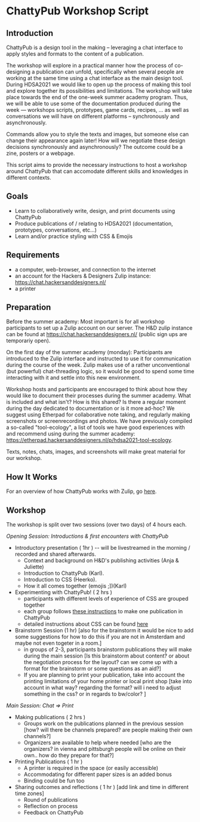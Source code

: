# ChattyPub Workshop Script

## Introduction

ChattyPub is a design tool in the making – leveraging a chat interface to apply styles and formats to the content of a publication.

The workshop will explore in a practical manner how the process of co-designing a publication can unfold, specifically when several people are working at the same time using a chat interface as the main design tool. During HDSA2021 we would like to open up the process of making this tool and explore together its possibilities and limitations. The workshop will take place towards the end of the one-week summer academy program. Thus, we will be able to use some of the documentation produced during the week — workshops scripts, prototypes, game cards, recipes, ... as well as conversations we will have on different platforms – synchronously and asynchronously.

Commands allow you to style the texts and images, but someone else can change their appearance again later! How will we negotiate these design decisions synchronously and asynchronously? The outcome could be a zine, posters or a webpage.

This script aims to provide the necessary instructions to host a workshop around ChattyPub that can accomodate different skills and knowledges in different contexts.

## Goals

- Learn to collaboratively write, design, and print documents using ChattyPub
- Produce publications of / relating to HDSA2021 (documentation, prototypes, conversations, etc...)
- Learn and/or practice styling with CSS & Emojis

## Requirements

- a computer, web-browser, and connection to the internet
- an account for the Hackers & Designers Zulip instance: https://chat.hackersanddesigners.nl/
- a printer

## Preparation

Before the summer academy: Most important is for all workshop participants to set up a Zulip account on our server. The H&D zulip instance can be found at https://chat.hackersanddesigners.nl/ (public sign ups are temporariy open).

On the first day of the summer academy (monday): Participants are introduced to the Zulip interface and instructed to use it for communication during the course of the week. Zulip makes use of a rather unconventional (but powerful) chat-threading logic, so it would be good to spend some time interacting with it and settle into this new environment.

Workshop hosts and participants are encouraged to think about how they would like to document their processes during the summer academy. What is included and what isn't? How is this shared? Is there a regular moment during the day dedicated to documentation or is it more ad-hoc? We suggest using Etherpad for collaborative note taking, and regularly making screenshots or screenrecordings and photos. We have previously compiled a so-called "tool-ecology", a list of tools we have good experiences with and recommend using during the summer academy: https://etherpad.hackersanddesigners.nl/p/hdsa2021-tool-ecology.

Texts, notes, chats, images, and screenshots will make great material for our workshop.

## How It Works

For an overview of how ChattyPub works with Zulip, go [here](#Chattypub).
## Workshop

The workshop is split over two sessions (over two days) of 4 hours each.

_Opening Session: Introductions & first encounters with ChattyPub_

- Introductory presentation ( 1hr ) -- will be livestreamed in the morning / recorded and shared afterwards.
  - Context and background on H&D's publishing activities (Anja & Juliette)
  - Introduction to ChattyPub (Karl).
  - Introduction to CSS (Heerko).
  - How it all comes together (emojis ;])(Karl)
- Experimenting with ChattyPub! ( 2 hrs )
  - participants with different levels of experience of CSS are grouped together
  - each group follows [these instructions](#content) to make one publication in ChattyPub
  - detailed instructions about CSS can be found [here](#CSS)
- Brainstorm Session (1 hr) [also for the brainstorm it would be nice to add some suggestions for how to do this if you are not in Amsterdam and maybe not even togeter in a room.]
  - in groups of 2-3, participants brainstorm publications they will make during the main session [Is this brainstorm about content? or about the negotiation process for the layout? can we come up with a format for the brainstorm or some questions as an aid?]
  - If you are planning to print your publication, take into account the printing limitations of your home printer or local print shop [take into account in what way? regarding the format? will i need to adjust something in the css? or in regards to bw/color? ]

_Main Session: Chat => Print_

- Making publications ( 2 hrs )
  - Groups work on the publications planned in the previous session [how? will there be channels prepared? are people making their own channels?]
  - Organizers are available to help where needed [who are the organizers? in vienna and pittsburgh people will be online on their own.. how do they prepare for that?]
- Printing Publications ( 1 hr )
  - A printer is required in the space (or easily accessible)
  - Accommodating for different paper sizes is an added bonus
  - Binding could be fun too
- Sharing outcomes and reflections ( 1 hr ) [add link and time in different time zones]
  - Round of publications
  - Reflection on process
  - Feedback on ChattyPub
